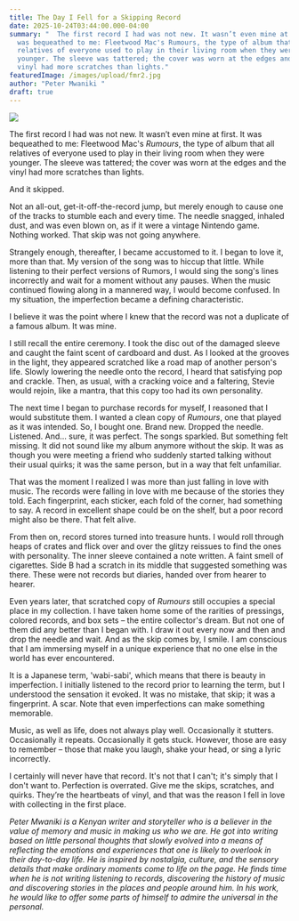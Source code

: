 ```yaml
---
title: The Day I Fell for a Skipping Record
date: 2025-10-24T03:44:00.000-04:00
summary: "  The first record I had was not new. It wasn’t even mine at first. It
  was bequeathed to me: Fleetwood Mac's Rumours, the type of album that all
  relatives of everyone used to play in their living room when they were
  younger. The sleeve was tattered; the cover was worn at the edges and the
  vinyl had more scratches than lights."
featuredImage: /images/upload/fmr2.jpg
author: "Peter Mwaniki "
draft: true
---
```

![](/images/upload/fmr2.jpg)

The first record I had was not new. It wasn’t even mine at first. It was bequeathed to me: Fleetwood Mac's *Rumours*, the type of album that all relatives of everyone used to play in their living room when they were younger. The sleeve was tattered; the cover was worn at the edges and the vinyl had more scratches than lights.

And it skipped.

Not an all-out, get-it-off-the-record jump, but merely enough to cause one of the tracks to stumble each and every time. The needle snagged, inhaled dust, and was even blown on, as if it were a vintage Nintendo game. Nothing worked. That skip was not going anywhere.

Strangely enough, thereafter, I became accustomed to it. I began to love it, more than that. My version of the song was to hiccup that little. While listening to their perfect versions of Rumors, I would sing the song's lines incorrectly and wait for a moment without any pauses. When the music continued flowing along in a mannered way, I would become confused. In my situation, the imperfection became a defining characteristic.

I believe it was the point where I knew that the record was not a duplicate of a famous album. It was mine.

I still recall the entire ceremony. I took the disc out of the damaged sleeve and caught the faint scent of cardboard and dust. As I looked at the grooves in the light, they appeared scratched like a road map of another person's life. Slowly lowering the needle onto the record, I heard that satisfying pop and crackle. Then, as usual, with a cracking voice and a faltering, Stevie would rejoin, like a mantra, that this copy too had its own personality.

The next time I began to purchase records for myself, I reasoned that I would substitute them. I wanted a clean copy of *Rumours*, one that played as it was intended. So, I bought one. Brand new. Dropped the needle. Listened. And… sure, it was perfect. The songs sparkled. But something felt missing. It did not sound like my album anymore without the skip. It was as though you were meeting a friend who suddenly started talking without their usual quirks; it was the same person, but in a way that felt unfamiliar.

That was the moment I realized I was more than just falling in love with music. The records were falling in love with me because of the stories they told. Each fingerprint, each sticker, each fold of the corner, had something to say. A record in excellent shape could be on the shelf, but a poor record might also be there. That felt alive.

From then on, record stores turned into treasure hunts. I would roll through heaps of crates and flick over and over the glitzy reissues to find the ones with personality. The inner sleeve contained a note written. A faint smell of cigarettes. Side B had a scratch in its middle that suggested something was there. These were not records but diaries, handed over from hearer to hearer.

Even years later, that scratched copy of *Rumours* still occupies a special place in my collection. I have taken home some of the rarities of pressings, colored records, and box sets – the entire collector's dream. But not one of them did any better than I began with. I draw it out every now and then and drop the needle and wait. And as the skip comes by, I smile. I am conscious that I am immersing myself in a unique experience that no one else in the world has ever encountered.

It is a Japanese term, 'wabi-sabi', which means that there is beauty in imperfection. I initially listened to the record prior to learning the term, but I understood the sensation it evoked. It was no mistake, that skip; it was a fingerprint. A scar. Note that even imperfections can make something memorable.

Music, as well as life, does not always play well. Occasionally it stutters. Occasionally it repeats. Occasionally it gets stuck. However, those are easy to remember – those that make you laugh, shake your head, or sing a lyric incorrectly.

I certainly will never have that record. It's not that I can't; it's simply that I don't want to. Perfection is overrated. Give me the skips, scratches, and quirks. They’re the heartbeats of vinyl, and that was the reason I fell in love with collecting in the first place.



*Peter Mwaniki is a Kenyan writer and storyteller who is a believer in the value of memory and music in making us who we are. He got into writing based on little personal thoughts that slowly evolved into a means of reflecting the emotions and experiences that one is likely to overlook in their day-to-day life. He is inspired by nostalgia, culture, and the sensory details that make ordinary moments come to life on the page. He finds time when he is not writing listening to records, discovering the history of music and discovering stories in the places and people around him. In his work, he would like to offer some parts of himself to admire the universal in the personal.*
